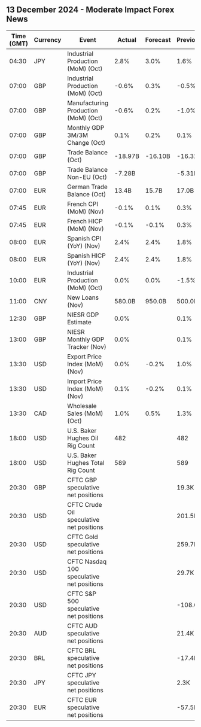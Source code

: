 ## 13 December 2024 - Moderate Impact Forex News

| Time (GMT) | Currency | Event | Actual | Forecast | Previous |
|------|----------|-------|--------|----------|----------|
| 04:30 | JPY | Industrial Production (MoM) (Oct) | 2.8% | 3.0% | 1.6% |
| 07:00 | GBP | Industrial Production (MoM) (Oct) | -0.6% | 0.3% | -0.5% |
| 07:00 | GBP | Manufacturing Production (MoM) (Oct) | -0.6% | 0.2% | -1.0% |
| 07:00 | GBP | Monthly GDP 3M/3M Change (Oct) | 0.1% | 0.2% | 0.1% |
| 07:00 | GBP | Trade Balance (Oct) | -18.97B | -16.10B | -16.32B |
| 07:00 | GBP | Trade Balance Non-EU (Oct) | -7.28B |  | -5.31B |
| 07:00 | EUR | German Trade Balance (Oct) | 13.4B | 15.7B | 17.0B |
| 07:45 | EUR | French CPI (MoM) (Nov) | -0.1% | 0.1% | 0.3% |
| 07:45 | EUR | French HICP (MoM) (Nov) | -0.1% | -0.1% | 0.3% |
| 08:00 | EUR | Spanish CPI (YoY) (Nov) | 2.4% | 2.4% | 1.8% |
| 08:00 | EUR | Spanish HICP (YoY) (Nov) | 2.4% | 2.4% | 1.8% |
| 10:00 | EUR | Industrial Production (MoM) (Oct) | 0.0% | 0.0% | -1.5% |
| 11:00 | CNY | New Loans (Nov) | 580.0B | 950.0B | 500.0B |
| 12:30 | GBP | NIESR GDP Estimate | 0.0% |  | 0.1% |
| 13:00 | GBP | NIESR Monthly GDP Tracker (Nov) | 0.0% |  | 0.1% |
| 13:30 | USD | Export Price Index (MoM) (Nov) | 0.0% | -0.2% | 1.0% |
| 13:30 | USD | Import Price Index (MoM) (Nov) | 0.1% | -0.2% | 0.1% |
| 13:30 | CAD | Wholesale Sales (MoM) (Oct) | 1.0% | 0.5% | 1.3% |
| 18:00 | USD | U.S. Baker Hughes Oil Rig Count | 482 |  | 482 |
| 18:00 | USD | U.S. Baker Hughes Total Rig Count | 589 |  | 589 |
| 20:30 | GBP | CFTC GBP speculative net positions |  |  | 19.3K |
| 20:30 | USD | CFTC Crude Oil speculative net positions |  |  | 201.5K |
| 20:30 | USD | CFTC Gold speculative net positions |  |  | 259.7K |
| 20:30 | USD | CFTC Nasdaq 100 speculative net positions |  |  | 29.7K |
| 20:30 | USD | CFTC S&P 500 speculative net positions |  |  | -108.6K |
| 20:30 | AUD | CFTC AUD speculative net positions |  |  | 21.4K |
| 20:30 | BRL | CFTC BRL speculative net positions |  |  | -17.4K |
| 20:30 | JPY | CFTC JPY speculative net positions |  |  | 2.3K |
| 20:30 | EUR | CFTC EUR speculative net positions |  |  | -57.5K |
